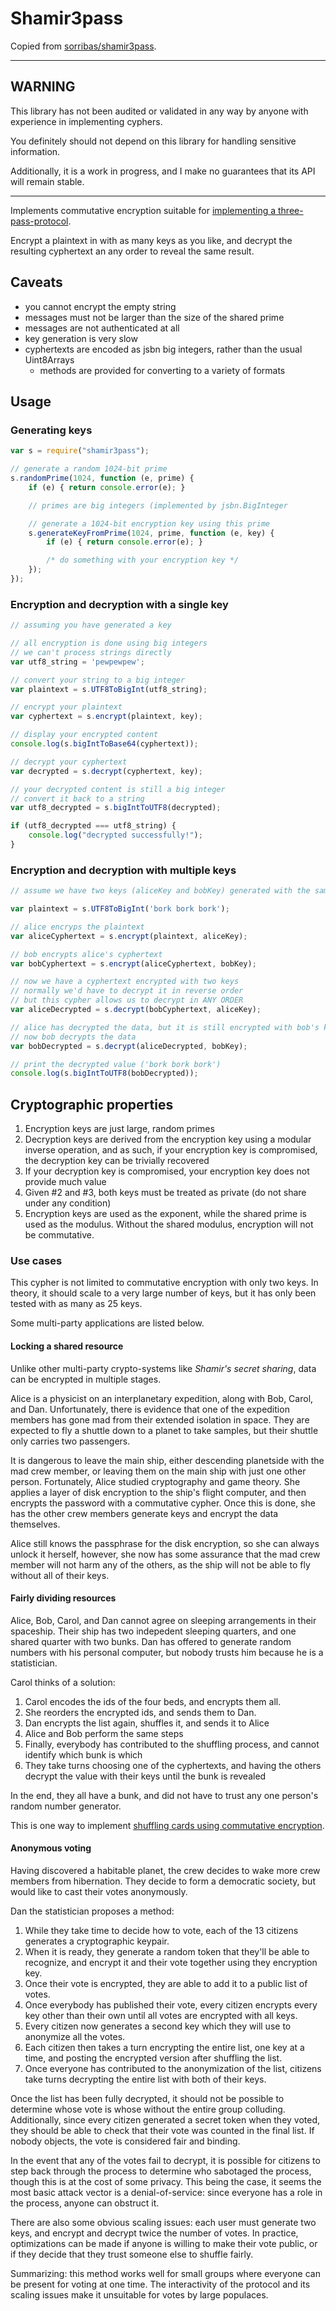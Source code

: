 # Shamir3pass

Copied from [sorribas/shamir3pass](https://github.com/sorribas/shamir3pass).

---

## WARNING

This library has not been audited or validated in any way by anyone with experience in implementing cyphers.

You definitely should not depend on this library for handling sensitive information.

Additionally, it is a work in progress, and I make no guarantees that its API will remain stable.

---

Implements commutative encryption suitable for [implementing a three-pass-protocol](https://en.wikipedia.org/wiki/Three-pass_protocol).

Encrypt a plaintext in with as many keys as you like, and decrypt the resulting cyphertext an any order to reveal the same result.

## Caveats

* you cannot encrypt the empty string
* messages must not be larger than the size of the shared prime
* messages are not authenticated at all
* key generation is very slow
* cyphertexts are encoded as jsbn big integers, rather than the usual Uint8Arrays
  * methods are provided for converting to a variety of formats

## Usage

### Generating keys

```javascript
var s = require("shamir3pass");

// generate a random 1024-bit prime
s.randomPrime(1024, function (e, prime) {
    if (e) { return console.error(e); }

    // primes are big integers (implemented by jsbn.BigInteger

    // generate a 1024-bit encryption key using this prime
    s.generateKeyFromPrime(1024, prime, function (e, key) {
        if (e) { return console.error(e); }

        /* do something with your encryption key */
    });
});
```

### Encryption and decryption with a single key

```javascript
// assuming you have generated a key

// all encryption is done using big integers
// we can't process strings directly
var utf8_string = 'pewpewpew';

// convert your string to a big integer
var plaintext = s.UTF8ToBigInt(utf8_string);

// encrypt your plaintext
var cyphertext = s.encrypt(plaintext, key);

// display your encrypted content
console.log(s.bigIntToBase64(cyphertext));

// decrypt your cyphertext
var decrypted = s.decrypt(cyphertext, key);

// your decrypted content is still a big integer
// convert it back to a string
var utf8_decrypted = s.bigIntToUTF8(decrypted);

if (utf8_decrypted === utf8_string) {
    console.log("decrypted successfully!");
}
```

### Encryption and decryption with multiple keys

```javascript
// assume we have two keys (aliceKey and bobKey) generated with the same prime

var plaintext = s.UTF8ToBigInt('bork bork bork');

// alice encryps the plaintext
var aliceCyphertext = s.encrypt(plaintext, aliceKey);

// bob encrypts alice's cyphertext
var bobCyphertext = s.encrypt(aliceCyphertext, bobKey);

// now we have a cyphertext encrypted with two keys
// normally we'd have to decrypt it in reverse order
// but this cypher allows us to decrypt in ANY ORDER
var aliceDecrypted = s.decrypt(bobCyphertext, aliceKey);

// alice has decrypted the data, but it is still encrypted with bob's key
// now bob decrypts the data
var bobDecrypted = s.decrypt(aliceDecrypted, bobKey);

// print the decrypted value ('bork bork bork')
console.log(s.bigIntToUTF8(bobDecrypted));
```

## Cryptographic properties

1. Encryption keys are just large, random primes
2. Decryption keys are derived from the encryption key using a modular inverse operation, and as such, if your encryption key is compromised, the decryption key can be trivially recovered
3. If your decryption key is compromised, your encryption key does not provide much value
4. Given #2 and #3, both keys must be treated as private (do not share under any condition)
5. Encryption keys are used as the exponent, while the shared prime is used as the modulus. Without the shared modulus, encryption will not be commutative.

### Use cases

This cypher is not limited to commutative encryption with only two keys.
In theory, it should scale to a very large number of keys, but it has only been tested with as many as 25 keys.

Some multi-party applications are listed below.

#### Locking a shared resource

Unlike other multi-party crypto-systems like _Shamir's secret sharing_, data can be encrypted in multiple stages.

Alice is a physicist on an interplanetary expedition, along with Bob, Carol, and Dan.
Unfortunately, there is evidence that one of the expedition members has gone mad from their extended isolation in space.
They are expected to fly a shuttle down to a planet to take samples, but their shuttle only carries two passengers.

It is dangerous to leave the main ship, either descending planetside with the mad crew member, or leaving them on the main ship with just one other person.
Fortunately, Alice studied cryptography and game theory.
She applies a layer of disk encryption to the ship's flight computer, and then encrypts the password with a commutative cypher.
Once this is done, she has the other crew members generate keys and encrypt the data themselves.

Alice still knows the passphrase for the disk encryption, so she can always unlock it herself, however, she now has some assurance that the mad crew member will not harm any of the others, as the ship will not be able to fly without all of their keys.

#### Fairly dividing resources

Alice, Bob, Carol, and Dan cannot agree on sleeping arrangements in their spaceship.
Their ship has two indepedent sleeping quarters, and one shared quarter with two bunks.
Dan has offered to generate random numbers with his personal computer, but nobody trusts him because he is a statistician.

Carol thinks of a solution:

1. Carol encodes the ids of the four beds, and encrypts them all.
2. She reorders the encrypted ids, and sends them to Dan.
3. Dan encrypts the list again, shuffles it, and sends it to Alice
4. Alice and Bob perform the same steps
5. Finally, everybody has contributed to the shuffling process, and cannot identify which bunk is which
6. They take turns choosing one of the cyphertexts, and having the others decrypt the value with their keys until the bunk is revealed

In the end, they all have a bunk, and did not have to trust any one person's random number generator.

This is one way to implement [shuffling cards using commutative encryption](https://en.wikipedia.org/wiki/Mental_poker#Shuffling_cards_using_commutative_encryption).

#### Anonymous voting

Having discovered a habitable planet, the crew decides to wake more crew members from hibernation.
They decide to form a democratic society, but would like to cast their votes anonymously.

Dan the statistician proposes a method:

1. While they take time to decide how to vote, each of the 13 citizens generates a cryptographic keypair.
2. When it is ready, they generate a random token that they'll be able to recognize, and encrypt it and their vote together using they encryption key.
3. Once their vote is encrypted, they are able to add it to a public list of votes.
4. Once everybody has published their vote, every citizen encrypts every key other than their own until all votes are encrypted with all keys.
5. Every citizen now generates a second key which they will use to anonymize all the votes.
6. Each citizen then takes a turn encrypting the entire list, one key at a time, and posting the encrypted version after shuffling the list.
7. Once everyone has contributed to the anonymization of the list, citizens take turns decrypting the entire list with both of their keys.

Once the list has been fully decrypted, it should not be possible to determine whose vote is whose without the entire group colluding.
Additionally, since every citizen generated a secret token when they voted, they should be able to check that their vote was counted in the final list.
If nobody objects, the vote is considered fair and binding.

In the event that any of the votes fail to decrypt, it is possible for citizens to step back through the process to determine who sabotaged the process, though this is at the cost of some privacy.
This being the case, it seems the most basic attack vector is a denial-of-service: since everyone has a role in the process, anyone can obstruct it.

There are also some obvious scaling issues: each user must generate two keys, and encrypt and decrypt twice the number of votes.
In practice, optimizations can be made if anyone is willing to make their vote public, or if they decide that they trust someone else to shuffle fairly.

Summarizing: this method works well for small groups where everyone can be present for voting at one time.
The interactivity of the protocol and its scaling issues make it unsuitable for votes by large populaces.

